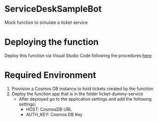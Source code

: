 # ServiceDeskSampleBot
Mock function to simulate a ticket service

# Deploying the function
Deploy this function via Visual Studio Code following the procedures [here](https://code.visualstudio.com/tutorials/functions-extension/deploy-app)

# Required Environment
1. Provision a Cosmos DB instance to hold tickets created by the function
2. Deploy the function app that is in the folder ticket-dummy-service
	- After deployed go to the application settings and add the following settings:
		- HOST: CosmosDB URL
		- AUTH_KEY: Cosmos DB Key